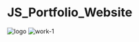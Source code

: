 # JS_Portfolio_Website
![logo](https://github.com/SBOOPALAN/JS_Portfolio_Website/assets/156186668/4d101a33-9529-470b-b49f-36dec3530dae)
![work-1](https://github.com/SBOOPALAN/JS_Portfolio_Website/assets/156186668/93119364-68c1-4eac-8c40-22d03c9fff3a)
